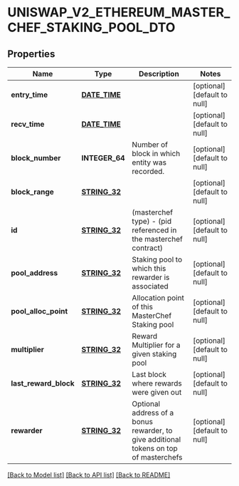 # UNISWAP_V2_ETHEREUM_MASTER_CHEF_STAKING_POOL_DTO

## Properties
Name | Type | Description | Notes
------------ | ------------- | ------------- | -------------
**entry_time** | [**DATE_TIME**](DATE_TIME.md) |  | [optional] [default to null]
**recv_time** | [**DATE_TIME**](DATE_TIME.md) |  | [optional] [default to null]
**block_number** | **INTEGER_64** | Number of block in which entity was recorded. | [optional] [default to null]
**block_range** | [**STRING_32**](STRING_32.md) |  | [optional] [default to null]
**id** | [**STRING_32**](STRING_32.md) | (masterchef type) - (pid referenced in the masterchef contract) | [optional] [default to null]
**pool_address** | [**STRING_32**](STRING_32.md) | Staking pool to which this rewarder is associated | [optional] [default to null]
**pool_alloc_point** | [**STRING_32**](STRING_32.md) | Allocation point of this MasterChef Staking pool | [optional] [default to null]
**multiplier** | [**STRING_32**](STRING_32.md) | Reward Multiplier for a given staking pool | [optional] [default to null]
**last_reward_block** | [**STRING_32**](STRING_32.md) | Last block where rewards were given out | [optional] [default to null]
**rewarder** | [**STRING_32**](STRING_32.md) | Optional address of a bonus rewarder, to give additional tokens on top of masterchefs | [optional] [default to null]

[[Back to Model list]](../README.md#documentation-for-models) [[Back to API list]](../README.md#documentation-for-api-endpoints) [[Back to README]](../README.md)


